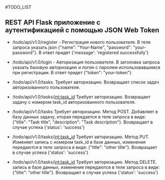 #TODO_LIST

## REST API Flask приложение с аутентификацией с помощью JSON Web Token

- /todo/api/v1.0/register - Регистрация нового пользователя. В теле запроса указать 
  json {"name": "Your-Name", "password": "your-password"}. В ответ придет {'message': 'registered successfully'}
  
- /todo/api/v1.0/login - Авторизация пользователя. В заголовка запроса указать базовую авторизацию
  и логин с паролем использовавшимся при регистрации. В ответ придет {"token": "your-token"}
  
- /todo/api/v1.0/tasks. Требует авторизацию. Возвращает список задач авторизованного пользователя.

- /todo/api/v1.0/tasks/<int:task_id> Требует авторизацию. Возвращает задачу с номером task_id авторизованного пользователя.

- /todo/api/v1.0/tasks Требует авторизацию. Метод POST. Добавляет в базу данных задачу, кторая передается в теле запроса в виде:
{"title": "Task title", "description": "Task description"}. Возвращает в случае успеха {'status': 'success'}
  
- /todo/api/v1.0/tasks/<int:task_id> Требует авторизацию. Метод PUT. Изменяет запись с номером task_id в базе данных, изменения передаются в теле запроса в виде:
{"title": "other title"}. Возвращает в случае успеха {'status': 'success'}
  
- /todo/api/v1.0/tasks/<int:task_id> Требует авторизацию. Метод DELETE.  запись в базе данных, изменения передаются в теле запроса в виде:
{"title": "other title"}. Возвращает в случае успеха {'status': 'success'}


